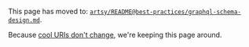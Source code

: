 This page has moved to: [`artsy/README@best-practices/graphql-schema-design.md`](https://github.com/artsy/README/blob/master/best-practices/graphql-schema-design.md).

Because [cool URIs don't change](https://www.w3.org/Provider/Style/URI.html), we're keeping this page around.
